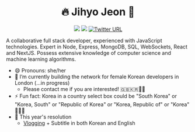 <!-- https://velog.io/@seondal/Github-Readme-%EA%BE%B8%EB%AF%B8%EA%B8%B0-%EC%B4%9D%EC%A0%95%EB%A6%AC#%EC%99%84%EC%84%B1 -->

<div align="center">
  
  # 🔥 Jihyo Jeon 🚀
  
  
  <a href="https://www.linkedin.com/in/jihyo-jeon/"><img src="https://img.shields.io/badge/LinkedIn-blue?logo=linkedin"/></a>
  <a href="mailto:jihyojeon7@gmail.com"><img src="https://img.shields.io/badge/Gmail-D14836?style=flat&logo=Gmail&logoColor=white"/></a>
  <a href="https://twitter.com/YoyoJeon1"><img alt="Twitter URL" src="https://img.shields.io/twitter/url?style=social&url=https://twitter.com/YoyoJeon1"></a>
  <br>
 
</div>

<!-- <div align=center> -->
A collaborative full stack developer, experienced with JavaScript technologies. Expert in Node, Express, MongoDB, SQL, WebSockets, React and NextJS. Possess extensive knowledge of computer science and machine learning algorithms.

- 😄 Pronouns: she/her
- 🚀 I’m currently building the network for female Korean developers in London (...in progress)
  - Please contact me if you are interested! 🇬🇧🇰🇷🧑‍💻
- ⚡ Fun fact: Korea in a country select box could be "South Korea" or "Korea, South" or "Republic of Korea" or "Korea, Republic of" or "Korea" 🤷🏻‍♀️
- 🎥 This year's resolution
  - [Vlogging](https://www.youtube.com/channel/UCvx6kNlh9K_xQf7FTgrO4DQ) + Subtitle in both Korean and English

<br />

<!--
**JIHYO-JEON/JIHYO-JEON** is a ✨ _special_ ✨ repository because its `README.md` (this file) appears on your GitHub profile.
🇰🇷
Here are some ideas to get you started:

- 👯 I’m looking to collaborate on ...
- 🤔 I’m looking for help with ...
- 💬 Ask me about ...
-->
<!-- ## 💻 &nbsp;GitHub Analytics -->
<div align="center">
  
<!--   ## 💻 GitHub Analytics 🚀 -->
  
<!-- <a href="https://github.com/JIHYO-JEON/github-readme-stats">
  <img src="https://github-readme-stats.vercel.app/api?username=JIHYO-JEON&show_icons=true&theme=material palenight&hide_border=true&bg_color=20232a&icon_color=E3E3E3A8&text_color=fff&title_color=918FE0" width=49.2% />
</a>
<a href="https://github.com/JIHYO-JEON/github-stats-transparent">
 <img src="https://raw.githubusercontent.com/JIHYO-JEON/github-stats-transparent/output/generated/languages.svg" width=49.2% />
</a> -->
<!-- ![Jihyo's github stats](https://github-readme-stats.vercel.app/api?username=JIHYO-JEON&hide=["contribs","stars"]&show_icons=true&theme=onedark)
![Jihyo's Top Langs](https://github-readme-stats.vercel.app/api/top-langs/?username=JIHYO-JEON&layout=compact&theme=onedark)
</div> -->

<!-- <br /> -->

<!-- ## 🛠 &nbsp;Technical Skills
![JavaScript](https://img.shields.io/badge/JavaScript-F7DF1E?style=flat&logo=JavaScript&logoColor=black)&nbsp; -->
<!-- 
## 🤝🏻 &nbsp;Contact
<a href="https://www.linkedin.com/in/jihyo-jeon/"><img src="https://img.shields.io/badge/LinkedIn-blue?logo=linkedin"/></a>
<a href="mailto:jihyojeon7@gmail.com"><img src="https://img.shields.io/badge/Gmail-D14836?style=flat&logo=Gmail&logoColor=white"/></a>
<a href="https://twitter.com/YoyoJeon1"><img alt="Twitter URL" src="https://img.shields.io/twitter/url?style=social&url=https://twitter.com/YoyoJeon1"></a>

 -->
